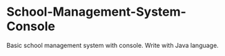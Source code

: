 # School-Management-System-Console
Basic school management system with console. Write with Java language.
